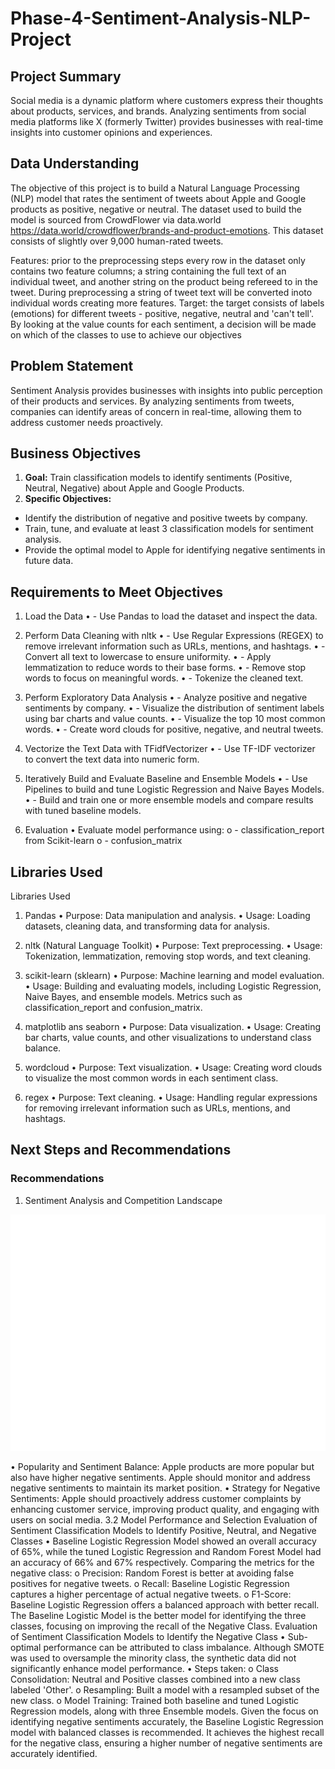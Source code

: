 # Phase-4-Sentiment-Analysis-NLP-Project

## Project Summary

Social media is a dynamic platform where customers express their thoughts about products, services, and brands. Analyzing sentiments from social media platforms like X (formerly Twitter) provides businesses with real-time insights into customer opinions and experiences.

## Data Understanding

The objective of this project is to build a Natural Language Processing (NLP) model that rates the sentiment of tweets about Apple and Google products as positive, negative or neutral. The dataset used to build the model is sourced from CrowdFlower via data.world https://data.world/crowdflower/brands-and-product-emotions. This dataset consists of slightly over 9,000 human-rated tweets.

Features: prior to the preprocessing steps every row in the dataset only contains two feature columns; a string containing the full text of an individual tweet, and another string on the product being refereed to in the tweet. During preprocessing a string of tweet text will be converted inoto individual words creating more features.
Target: the target consists of labels (emotions) for different tweets - positive, negative, neutral and 'can't tell'. By looking at the value counts for each sentiment, a decision will be made on which of the classes to use to achieve our objectives

## Problem Statement

Sentiment Analysis provides businesses with insights into public perception of their products and services. By analyzing sentiments from tweets, companies can identify areas of concern in real-time, allowing them to address customer needs proactively.

## Business Objectives

1.	**Goal:** Train classification models to identify sentiments (Positive, Neutral, Negative) about Apple and Google Products.
2.	**Specific Objectives:**
 - Identify the distribution of negative and positive tweets by company.
 - Train, tune, and evaluate at least 3 classification models for sentiment analysis.
 - Provide the optimal model to Apple for identifying negative sentiments in future data.

 ## Requirements to Meet Objectives

1. Load the Data
•	- Use Pandas to load the dataset and inspect the data.

2. Perform Data Cleaning with nltk
•	- Use Regular Expressions (REGEX) to remove irrelevant information such as URLs, mentions, and hashtags.
•	- Convert all text to lowercase to ensure uniformity.
•	- Apply lemmatization to reduce words to their base forms.
•	- Remove stop words to focus on meaningful words.
•	- Tokenize the cleaned text.
3. Perform Exploratory Data Analysis
•	- Analyze positive and negative sentiments by company.
•	- Visualize the distribution of sentiment labels using bar charts and value counts.
•	- Visualize the top 10 most common words.
•	- Create word clouds for positive, negative, and neutral tweets.

4. Vectorize the Text Data with TFidfVectorizer
•	- Use TF-IDF vectorizer  to convert the text data into numeric form.

5. Iteratively Build and Evaluate Baseline and Ensemble Models
•	- Use Pipelines to build and tune Logistic Regression and Naive Bayes Models.
•	- Build and train one or more ensemble models and compare results with tuned baseline models.

6. Evaluation
•  Evaluate model performance using:
o	- classification_report from Scikit-learn
o	- confusion_matrix

## Libraries Used

Libraries Used
1. Pandas
•	Purpose: Data manipulation and analysis.
•	Usage: Loading datasets, cleaning data, and transforming data for analysis.

2. nltk (Natural Language Toolkit)
•	Purpose: Text preprocessing.
•	Usage: Tokenization, lemmatization, removing stop words, and text cleaning.

3. scikit-learn (sklearn)
•	Purpose: Machine learning and model evaluation.
•	Usage: Building and evaluating models, including Logistic Regression, Naive Bayes, and ensemble models. Metrics such as classification_report and confusion_matrix.

4. matplotlib ans seaborn
•	Purpose: Data visualization.
•	Usage: Creating bar charts, value counts, and other visualizations to understand class balance.

5. wordcloud
•	Purpose: Text visualization.
•	Usage: Creating word clouds to visualize the most common words in each sentiment class.

6. regex
•	Purpose: Text cleaning.
•	Usage: Handling regular expressions for removing irrelevant information such as URLs, mentions, and hashtags.

## Next Steps and Recommendations

### Recommendations

1. Sentiment Analysis and Competition Landscape

![Sentiments By Product](sentiments_by_product.png)

•	Popularity and Sentiment Balance: Apple products are more popular but also have higher negative sentiments. Apple should monitor and address negative sentiments to maintain its market position.
•	Strategy for Negative Sentiments: Apple should proactively address customer complaints by enhancing customer service, improving product quality, and engaging with users on social media.
3.2 Model Performance and Selection
Evaluation of Sentiment Classification Models to Identify Positive, Neutral, and Negative Classes
•	Baseline Logistic Regression Model showed an overall accuracy of 65%, while the tuned Logistic Regression and Random Forest Model had an accuracy of 66% and 67% respectively. Comparing the metrics for the negative class:
o	Precision: Random Forest is better at avoiding false positives for negative tweets.
o	Recall: Baseline Logistic Regression captures a higher percentage of actual negative tweets.
o	F1-Score: Baseline Logistic Regression offers a balanced approach with better recall.
The Baseline Logistic Model is the better model for identifying the three classes, focusing on improving the recall of the Negative Class.
Evaluation of Sentiment Classification Models to Identify the Negative Class
•	Sub-optimal performance can be attributed to class imbalance. Although SMOTE was used to oversample the minority class, the synthetic data did not significantly enhance model performance.
•	Steps taken:
o	Class Consolidation: Neutral and Positive classes combined into a new class labeled 'Other'.
o	Resampling: Built a model with a resampled subset of the new class.
o	Model Training: Trained both baseline and tuned Logistic Regression models, along with three Ensemble models.
Given the focus on identifying negative sentiments accurately, the Baseline Logistic Regression model with balanced classes is recommended. It achieves the highest recall for the negative class, ensuring a higher number of negative sentiments are accurately identified.




